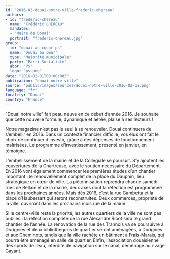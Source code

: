 ```yaml
---
id: "2016-02-douai-notre-ville-frederic-chereau"
authors:
- id: "frederic-chereau"
  name: "Frédéric CHÉREAU"
  mandates: 
  - "Maire de Douai"
  portrait: "frederic-chereau.jpg"
group:
  id: "douai-au-coeur-ps"
  name: "Douai au Cœur"
  type: "Majorité municipale"
  party: "Parti Socialiste"
  abbr: "PS"
  logo: "ps.png"
date: "2016-02-01T00:00:00Z"
publication: "douai-notre-ville"
source: "public/images/sources/douai-notre-ville-2016-02-p2.png"
language: "fr"
locality: "Douai"
country: "France"
---
```


"Douai notre ville" fait peau neuve en ce début d’année 2016. Je souhaite que cette nouvelle formule, dynamique et aérée, plaise à ses lecteurs !

Notre magazine n’est pas le seul à se renouveler. Douai continuera de s’embellir en 2016. Dans un contexte financier difficile, vos élus ont fait le choix de continuer d’investir, grâce à des dépenses de fonctionnement maîtrisées. Le programme d’investissement, présenté en janvier, en témoigne.

L’embellissement de la mairie et de la Collégiale se poursuit. S’y ajoutent les couvertures de la Chartreuse, avec le soutien nécessaire du Département. En 2016 vont également commencer les premières études d’un chantier important : le renouvellement complet de la place du Dauphin, lieu stratégique en cœur de ville. La piétonnisation reprendra chaque samedi rues de Bellain et de la mairie, deux axes dont la réfection est programmée dans les prochaines années. Mais dès 2016, c’est la rue Gambetta et la place d’Haubersart qui seront reconstruites. Deux commerces, propriété de la ville, ouvriront dans les prochains mois rue de la mairie.

Si le centre-ville reste la priorité, les autres quartiers de la ville ne sont pas oubliés : la réfection complète de la rue Alexandre Ribot sera le grand chantier de l’année. La rénovation de la rue des Trannois va se poursuivre à Dorignies et deux bibliothèques de quartier seront aménagées, à Dorignies et aux Cheminots, tandis que la ville rachète un bâtiment à Frais-Marais, qui pourra être aménagé en salle de quartier. Enfin, l’association douaisienne des sports de l’eau, interdite de navigation sur le canal, déménage au rivage Gayant.
